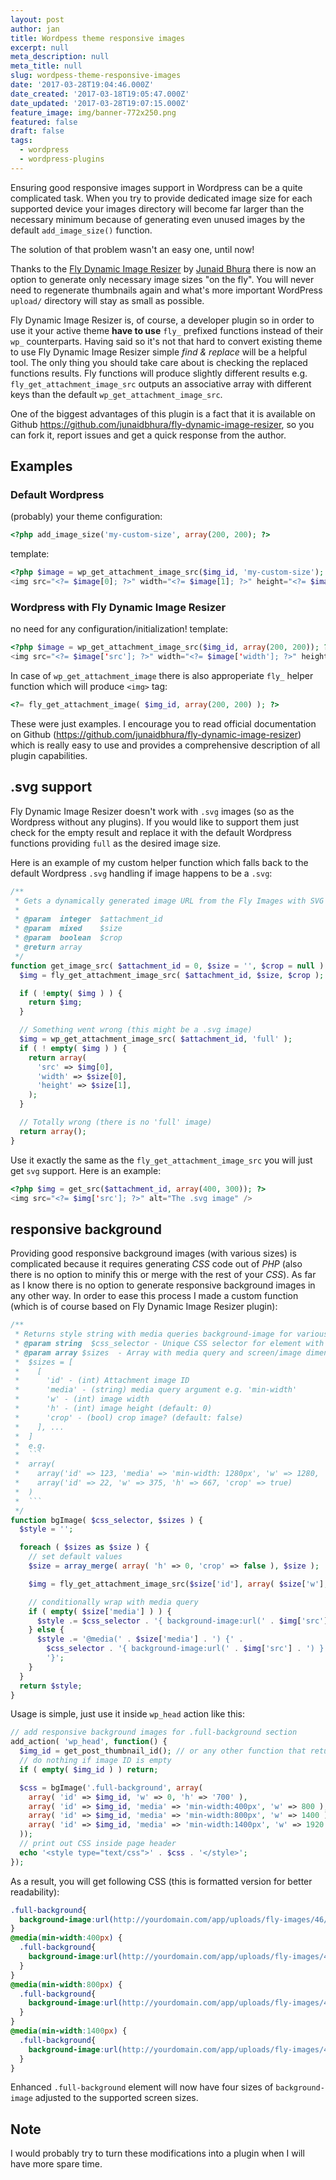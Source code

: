 ```yaml
---
layout: post
author: jan
title: Wordpess theme responsive images
excerpt: null
meta_description: null
meta_title: null
slug: wordpess-theme-responsive-images
date: '2017-03-28T19:04:46.000Z'
date_created: '2017-03-18T19:05:47.000Z'
date_updated: '2017-03-28T19:07:15.000Z'
feature_image: img/banner-772x250.png
featured: false
draft: false
tags:
  - wordpress
  - wordpress-plugins
---
```

Ensuring good responsive images support in Wordpress can be a quite complicated task. When you try to provide dedicated image size for each supported device your images directory will become far larger than the necessary minimum because of generating even unused images by the default `add_image_size()` function.

The solution of that problem wasn't an easy one, until now!

Thanks to the [Fly Dynamic Image Resizer](https://wordpress.org/plugins/fly-dynamic-image-resizer/) by [Junaid Bhura](http://www.junaidbhura.com/) there is now an option to generate only necessary image sizes "on the fly". You will never need to regenerate thumbnails again and what's more important WordPress `upload/` directory will stay as small as possible.

Fly Dynamic Image Resizer is, of course, a developer plugin so in order to use it your active theme **have to use** `fly_` prefixed functions instead of their `wp_` counterparts. Having said so it's not that hard to convert existing theme to use Fly Dynamic Image Resizer simple *find & replace* will be a helpful tool. The only thing you should take care about is checking the replaced functions results. Fly functions will produce slightly different results e.g. `fly_get_attachment_image_src` outputs an associative array with different keys than the default `wp_get_attachment_image_src`.

One of the biggest advantages of this plugin is a fact that it is available on Github https://github.com/junaidbhura/fly-dynamic-image-resizer, so you can fork it, report issues and get a quick response from the author.

## Examples

### Default Wordpress
(probably) your theme configuration:
```php
<?php add_image_size('my-custom-size', array(200, 200); ?>
```
template:
```php
<?php $image = wp_get_attachment_image_src($img_id, 'my-custom-size'); ?>
<img src="<?= $image[0]; ?>" width="<?= $image[1]; ?>" height="<?= $image[2]; ?>" />
```

### Wordpress with Fly Dynamic Image Resizer
no need for any configuration/initialization!
template:

```php
<?php $image = wp_get_attachment_image_src($img_id, array(200, 200)); ?>
<img src="<?= $image['src']; ?>" width="<?= $image['width']; ?>" height="<?= $image['height']; ?>" />
```

In case of `wp_get_attachment_image` there is also approperiate `fly_` helper function which will produce `<img>` tag:

```php
<?= fly_get_attachment_image( $img_id, array(200, 200) ); ?>
```

These were just examples. I encourage you to read official documentation on Github (https://github.com/junaidbhura/fly-dynamic-image-resizer) which is really easy to use and provides a comprehensive description of all plugin capabilities.

## .svg support

Fly Dynamic Image Resizer doesn't work with `.svg` images (so as the Wordpress without any plugins). If you would like to support them just check for the empty result and replace it with the default Wordpress functions providing `full` as the desired image size.

Here is an example of my custom helper function which falls back to the default Wordpress `.svg` handling if image happens to be a `.svg`:

```php
/**
 * Gets a dynamically generated image URL from the Fly Images with SVG fallback.
 *
 * @param  integer  $attachment_id
 * @param  mixed    $size
 * @param  boolean  $crop
 * @return array
 */
function get_image_src( $attachment_id = 0, $size = '', $crop = null ) {
  $img = fly_get_attachment_image_src( $attachment_id, $size, $crop );

  if ( !empty( $img ) ) {
    return $img;
  }

  // Something went wrong (this might be a .svg image)
  $img = wp_get_attachment_image_src( $attachment_id, 'full' );
  if ( ! empty( $img ) ) {
    return array(
      'src' => $img[0],
      'width' => $size[0],
      'height' => $size[1],
    );
  }

  // Totally wrong (there is no 'full' image)
  return array();
}
```

Use it exactly the same as the `fly_get_attachment_image_src` you will just get `svg` support. Here is an example:

```php
<?php $img = get_src($attachment_id, array(400, 300)); ?>
<img src="<?= $img['src']; ?>" alt="The .svg image" />
```

## responsive background
Providing good responsive background images (with various sizes) is complicated because it requires generating *CSS* code out of *PHP* (also there is no option to minify this or merge with the rest of your *CSS*). As far as I know there is no option to generate responsive background images in any other way. In order to ease this process I made a custom function (which is of course based on Fly Dynamic Image Resizer plugin):

```php
/**
 * Returns style string with media queries background-image for various screen sizes
 * @param string  $css_selector - Unique CSS selector for element with background image
 * @param array $sizes  - Array with media query and screen/image dimensions
 *  $sizes = [
 *    [
 *      'id' - (int) Attachment image ID
 *      'media' - (string) media query argument e.g. 'min-width'
 *      'w' - (int) image width
 *      'h' - (int) image height (default: 0)
 *      'crop' - (bool) crop image? (default: false)
 *    ], ...
 *  ]
 *  e.g.
 *  ```
 *  array(
 *    array('id' => 123, 'media' => 'min-width: 1280px', 'w' => 1280, 'h' => 600),
 *    array('id' => 22, 'w' => 375, 'h' => 667, 'crop' => true)
 *  )
 *  ```
 */
function bgImage( $css_selector, $sizes ) {
  $style = '';

  foreach ( $sizes as $size ) {
    // set default values
    $size = array_merge( array( 'h' => 0, 'crop' => false ), $size );

    $img = fly_get_attachment_image_src($size['id'], array( $size['w'], $size['h'] ), $size['crop'] );

    // conditionally wrap with media query
    if ( empty( $size['media'] ) ) {
      $style .= $css_selector . '{ background-image:url(' . $img['src'] . ') }';
    } else {
      $style .= '@media(' . $size['media'] . ') {' .
        $css_selector . '{ background-image:url(' . $img['src'] . ') }' .
        '}';
    }
  }
  return $style;
}
```

Usage is simple, just use it inside `wp_head` action like this:

```php
// add responsive background images for .full-background section
add_action( 'wp_head', function() {
  $img_id = get_post_thumbnail_id(); // or any other function that returns image ID
  // do nothing if image ID is empty
  if ( empty( $img_id ) ) return;

  $css = bgImage('.full-background', array(
    array( 'id' => $img_id, 'w' => 0, 'h' => '700' ),
    array( 'id' => $img_id, 'media' => 'min-width:400px', 'w' => 800 ),
    array( 'id' => $img_id, 'media' => 'min-width:800px', 'w' => 1400 ),
    array( 'id' => $img_id, 'media' => 'min-width:1400px', 'w' => 1920 ),
  ));
  // print out CSS inside page header
  echo '<style type="text/css">' . $css . '</style>';
});

```

As a result, you will get following CSS (this is formatted version for better readability):

```css
.full-background{
  background-image:url(http://yourdomain.com/app/uploads/fly-images/46/527528428-0x700.jpeg)
}
@media(min-width:400px) {
  .full-background{
    background-image:url(http://yourdomain.com/app/uploads/fly-images/46/527528428-800x0.jpeg)
  }
}
@media(min-width:800px) {
  .full-background{
    background-image:url(http://yourdomain.com/app/uploads/fly-images/46/527528428-1400x0.jpeg)
  }
}
@media(min-width:1400px) {
  .full-background{
    background-image:url(http://yourdomain.com/app/uploads/fly-images/46/527528428-1920x0.jpeg)
  }
}
```

Enhanced `.full-background` element will now have four sizes of `background-image` adjusted to the supported screen sizes.


## Note
I would probably try to turn these modifications into a plugin when I will have more spare time.
